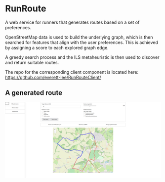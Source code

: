 # RunRoute
A web service for runners that generates routes based on a set of preferences.

OpenStreetMap data is used to build the underlying graph, which is then searched for features that align with the
user preferences. This is achieved by assigning a score to each explored graph edge.

A greedy search process and the ILS metaheuristic is then used to discover and return suitable routes. 

The repo for the corresponding client component is located here: https://github.com/everett-lee/RunRouteClient/

## A generated route 
![A generated route](/route.jpg)

